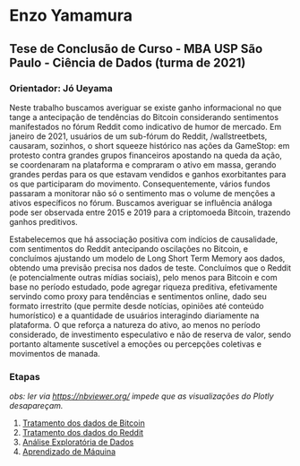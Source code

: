 # Enzo Yamamura

## Tese de Conclusão de Curso - MBA USP São Paulo - Ciência de Dados (turma de 2021)
### Orientador: Jó Ueyama

Neste trabalho buscamos averiguar se existe ganho informacional no que tange a antecipação
de tendências do Bitcoin considerando sentimentos manifestados no fórum Reddit como
indicativo de humor de mercado. Em janeiro de 2021, usuários de um sub-fórum do Reddit,
/wallstreetbets, causaram, sozinhos, o short squeeze histórico nas ações da GameStop: em
protesto contra grandes grupos financeiros apostando na queda da ação, se coordenaram
na plataforma e compraram o ativo em massa, gerando grandes perdas para os que estavam
vendidos e ganhos exorbitantes para os que participaram do movimento. Consequentemente,
vários fundos passaram a monitorar não só o sentimento mas o volume de menções a ativos
específicos no fórum. Buscamos averiguar se influência análoga pode ser observada entre
2015 e 2019 para a criptomoeda Bitcoin, trazendo ganhos preditivos.

Estabelecemos que há associação positiva com indícios de causalidade, com sentimentos do
Reddit antecipando oscilações no Bitcoin, e concluímos ajustando um modelo de Long Short
Term Memory aos dados, obtendo uma previsão precisa nos dados de teste. Concluímos que
o Reddit (e potencialmente outras mídias sociais), pelo menos para Bitcoin e com base no
período estudado, pode agregar riqueza preditiva, efetivamente servindo como proxy para
tendências e sentimentos online, dado seu formato irrestrito (que permite desde notícias,
opiniões até conteúdo humorístico) e a quantidade de usuários interagindo diariamente
na plataforma. O que reforça a natureza do ativo, ao menos no período considerado, de
investimento especulativo e não de reserva de valor, sendo portanto altamente suscetível a
emoções ou percepções coletivas e movimentos de manada.

### Etapas
_obs: ler via https://nbviewer.org/ impede que as visualizações do Plotly desapareçam._

1. [Tratamento dos dados de Bitcoin](Tratamento_BTC.ipynb)
2. [Tratamento dos dados do Reddit](Tratamento_Reddit.ipynb)
3. [Análise Exploratória de Dados](EDA.ipynb)
4. [Aprendizado de Máquina](`Final_Aprendizado_de_Máquina`.ipynb)
